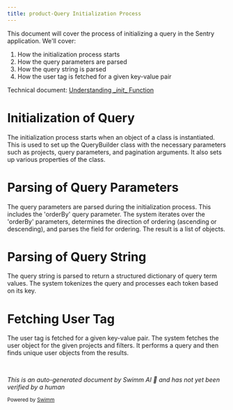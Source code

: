```yaml
---
title: product-Query Initialization Process
---
```

This document will cover the process of initializing a query in the Sentry application. We'll cover:

1. How the initialization process starts
2. How the query parameters are parsed
3. How the query string is parsed
4. How the user tag is fetched for a given key-value pair

Technical document: <SwmLink doc-title="Understanding __init__ Function">[Understanding \__init_\_ Function](/.swm/understanding-__init__-function.iw383sls.sw.md)</SwmLink>

# Initialization of Query

The initialization process starts when an object of a class is instantiated. This is used to set up the QueryBuilder class with the necessary parameters such as projects, query parameters, and pagination arguments. It also sets up various properties of the class.

# Parsing of Query Parameters

The query parameters are parsed during the initialization process. This includes the 'orderBy' query parameter. The system iterates over the 'orderBy' parameters, determines the direction of ordering (ascending or descending), and parses the field for ordering. The result is a list of objects.

# Parsing of Query String

The query string is parsed to return a structured dictionary of query term values. The system tokenizes the query and processes each token based on its key.

# Fetching User Tag

The user tag is fetched for a given key-value pair. The system fetches the user object for the given projects and filters. It performs a query and then finds unique user objects from the results.

&nbsp;

*This is an auto-generated document by Swimm AI 🌊 and has not yet been verified by a human*

<SwmMeta version="3.0.0" repo-id="Z2l0aHViJTNBJTNBc2VudHJ5LWRlbW8lM0ElM0FTd2ltbS1EZW1v" repo-name="sentry-demo" doc-type="product-flows"><sup>Powered by [Swimm](/)</sup></SwmMeta>
